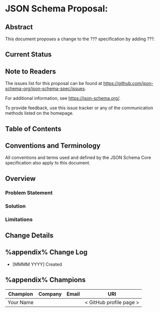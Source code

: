 # JSON Schema Proposal: <TODO>

## Abstract

<!--
Fill in the specification(s) that will change.  If adding a keyword, which
vocabulary will contain it?

For example

    This document proposes a change to the JSON Schema Core specification and
    Applicator vocabulary by adding the `propertyDependencies` keyword.

-->

This document proposes a change to the ??? specification by adding ???.

## Current Status

<!--
Status is free text: just something to explain where the proposal is in
its journey.  This status does not align with the SDLC feature life cycle.
-->

## Note to Readers

<!--
It would be a good idea to isolate the issues that discuss the feature by
updating the link below to include a query.
-->

The issues list for this proposal can be found at
<https://github.com/json-schema-org/json-schema-spec/issues>.

For additional information, see <https://json-schema.org/>.

To provide feedback, use this issue tracker or any of the communication methods
listed on the homepage.

## Table of Contents

## Conventions and Terminology

All conventions and terms used and defined by the JSON Schema Core specification
also apply to this document.

## Overview

### Problem Statement

<!-- What problem exists that needs solving? -->

### Solution

<!-- What is the solution?  Include examples of use. -->

### Limitations

<!-- Are there any limitations inherent to the proposal? -->

## Change Details

<!--
This is where the specification changes are defined. This must be precise as
these changes will be made verbatim.

For example

1. The following section will be added to the JSON Schema Core specification as
   a subsection of "Keywords for Applying Subschemas Conditionally".
    > ### {New section name}
    >
    > {Feature description}
2. The following subschema will be added to the Applicator Vocabulary schema,
   `https://json-schema.org/<version>/<release>/meta/applicator`, at
   `/properties/{keyword}`:
    ```jsonc
    {
      // keyword schema
    }
    ```
-->

## %appendix% Change Log

- \[MMMM YYYY\] Created

## %appendix% Champions

| Champion                   | Company | Email                   | URI                              |
| -------------------------- | ------- | ----------------------- | -------------------------------- |
| Your Name                  |         |                         | < GitHub profile page >          |
